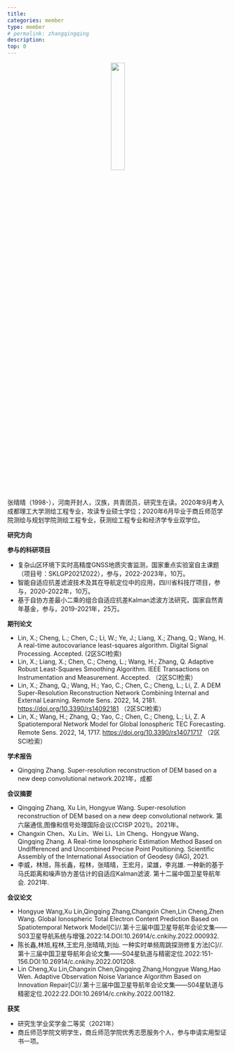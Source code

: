 ```yaml
---
title: 
categories: member
type: member
# permalink: zhangqingqing
description: 
top: 0
---
```


<div align=center>
<img src="/images/zhangqingqing.png" width = 25%>
</div>


张晴晴（1998-），河南开封人，汉族，共青团员，研究生在读。2020年9月考入成都理工大学测绘工程专业，攻读专业硕士学位；2020年6月毕业于商丘师范学院测绘与规划学院测绘工程专业，获测绘工程专业和经济学专业双学位。

**研究方向**

**参与的科研项目**
* 复杂山区环境下实时高精度GNSS地质灾害监测，国家重点实验室自主课题（项目号：SKLGP2021Z022），参与，2022-2023年，10万。
* 智能自适应抗差滤波技术及其在导航定位中的应用，四川省科技厅项目，参与，2020-2022年，10万。
* 基于自协方差最小二乘的组合自适应抗差Kalman滤波方法研究，国家自然青年基金，参与，2019-2021年，25万。


**期刊论文**
* Lin, X.; Cheng, L.; Chen, C.; Li, W.; Ye, J.; Liang, X.; Zhang, Q.; Wang, H. A real-time autocovariance least-squares algorithm. Digital Signal Processing. Accepted. (2区SCI检索)
* Lin, X.; Liang, X.; Chen, C.; Cheng, L.; Wang, H.; Zhang, Q. Adaptive Robust Least-Squares Smoothing Algorithm. IEEE Transactions on Instrumentation and Measurement. Accepted. （2区SCI检索）
* Lin, X.; Zhang, Q.; Wang, H.; Yao, C.; Chen, C.; Cheng, L.; Li, Z. A DEM Super-Resolution Reconstruction Network Combining Internal and External Learning. Remote Sens. 2022, 14, 2181. https://doi.org/10.3390/rs14092181 （2区SCI检索）
* Lin, X.; Wang, H.; Zhang, Q.; Yao, C.; Chen, C.; Cheng, L.; Li, Z. A Spatiotemporal Network Model for Global Ionospheric TEC Forecasting. Remote Sens. 2022, 14, 1717. https://doi.org/10.3390/rs14071717 （2区SCI检索）


**学术报告**
* Qingqing Zhang. Super-resolution reconstruction of DEM based on a new deep convolutional network.2021年，成都

**会议摘要**
* Qingqing Zhang, Xu Lin, Hongyue Wang. Super-resolution reconstruction of DEM based on a new deep convolutional network. 第六届通信,图像和信号处理国际会议(CCISP 2021)。2021年。
* Changxin Chen、Xu Lin、Wei Li、Lin Cheng、Hongyue Wang、Qingqing Zhang. A Real-time Ionospheric Estimation Method Based on Undifferenced and Uncombined Precise Point Positioning. Scientific Assembly of the International Association of Geodesy (IAG), 2021.
* 李威，林旭，陈长鑫，程林，张晴晴，王宏月，梁雄，李兆雄. 一种新的基于马氏距离和噪声协方差估计的自适应Kalman滤波. 第十二届中国卫星导航年会. 2021年.



**会议论文**
* Hongyue Wang,Xu Lin,Qingqing Zhang,Changxin Chen,Lin Cheng,Zhen Wang. Global Ionospheric Total Electron Content Prediction Based on Spatiotemporal Network Model[C]//.第十三届中国卫星导航年会论文集——S03卫星导航系统与增强.2022:14.DOI:10.26914/c.cnkihy.2022.000932.
* 陈长鑫,林旭,程林,王宏月,张晴晴,刘灿. 一种实时单频周跳探测修复方法[C]//.第十三届中国卫星导航年会论文集——S04星轨道与精密定位.2022:151-156.DOI:10.26914/c.cnkihy.2022.001208.
* Lin Cheng,Xu Lin,Changxin Chen,Qingqing Zhang,Hongyue Wang,Hao Wen. Adaptive Observation Noise Variance Algorithm Based on Innovation Repair[C]//.第十三届中国卫星导航年会论文集——S04星轨道与精密定位.2022:22.DOI:10.26914/c.cnkihy.2022.001182.

**获奖**
* 研究生学业奖学金二等奖（2021年）
* 商丘师范学院文明学生，商丘师范学院优秀志愿服务个人，参与申请实用型证书一项。


